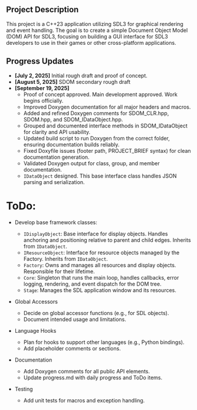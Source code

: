 ## Project Description
This project is a C++23 application utilizing SDL3 for graphical rendering and event handling. The goal is to create a simple Document Object Model (DOM) API for SDL3, focusing on building a GUI interface for SDL3 developers to use in their games or other cross-platform applications.


## Progress Updates

- **[July 2, 2025]** Initial rough draft and proof of concept.
- **[August 5, 2025]** SDOM secondary rough draft
- **[September 19, 2025]**
    - Proof of concept approved. Main development approved. Work begins officially.
    - Improved Doxygen documentation for all major headers and macros.
    - Added and refined Doxygen comments for SDOM_CLR.hpp, SDOM.hpp, and SDOM_IDataObject.hpp.
    - Grouped and documented interface methods in SDOM_IDataObject for clarity and API usability.
    - Updated build script to run Doxygen from the correct folder, ensuring documentation builds reliably.
    - Fixed Doxyfile issues (footer path, PROJECT_BRIEF syntax) for clean documentation generation.
    - Validated Doxygen output for class, group, and member documentation.
    - `IDataObject` designed.  This base interface class handles JSON parsing and serialization.

  
# ToDo:

- Develop base framework classes:
  - `IDisplayObject`: Base interface for display objects. Handles anchoring and positioning relative to parent and child edges. Inherits from `IDataObject`.
  - `IResourceObject`: Interface for resource objects managed by the Factory. Inherits from `IDataObject`.
  - `Factory`: Owns and manages all resources and display objects. Responsible for their lifetime.
  - `Core`: Singleton that runs the main loop, handles callbacks, error logging, rendering, and event dispatch for the DOM tree.
  - `Stage`: Manages the SDL application window and its resources.

- Global Accessors
    - Decide on global accessor functions (e.g., for SDL objects).
    - Document intended usage and limitations.
- Language Hooks
    - Plan for hooks to support other languages (e.g., Python bindings).
    - Add placeholder comments or sections.
- Documentation
    - Add Doxygen comments for all public API elements.
    - Update progress.md with daily progress and ToDo items.
- Testing
    - Add unit tests for macros and exception handling. 